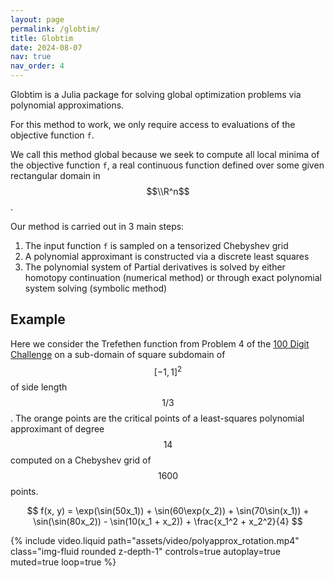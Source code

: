 ```yaml
---
layout: page
permalink: /globtim/
title: Globtim
date: 2024-08-07
nav: true
nav_order: 4
---
```


Globtim is a Julia package for solving global optimization problems via polynomial approximations.

For this method to work, we only require access to evaluations of the objective function `f`.

We call this method global because we seek to compute all local minima of the objective function `f`, a real continuous
function defined over some given rectangular domain in $$\\R^n$$.

Our method is carried out in 3 main steps:

1. The input function `f` is sampled on a tensorized Chebyshev grid
2. A polynomial approximant is constructed via a discrete least squares
3. The polynomial system of Partial derivatives is solved by either homotopy continuation (numerical method) or through
   exact polynomial system solving (symbolic method)

## Example

Here we consider the Trefethen function from Problem 4 of the [100 Digit Challenge](https://en.wikipedia.org/wiki/Hundred-dollar,_Hundred-digit_Challenge_problems) on a sub-domain of square subdomain of $$[-1, 1]^2$$ of side length $$1/3$$. The orange points are the critical points of a least-squares polynomial approximant of degree $$14$$ computed on a Chebyshev grid of $$1600$$ points.

$$
f(x, y) = \exp(\sin(50x_1)) + \sin(60\exp(x_2)) + \sin(70\sin(x_1)) + \sin(\sin(80x_2)) - \sin(10(x_1 + x_2)) + \frac{x_1^2 + x_2^2}{4}
$$

<div class="row mt-3">
    <div class="col-sm mt-3 mt-md-0">
        {% include video.liquid path="assets/video/polyapprox_rotation.mp4" 
                      class="img-fluid rounded z-depth-1"
                      controls=true
                      autoplay=true
                      muted=true
                      loop=true %}
    </div>
</div>
